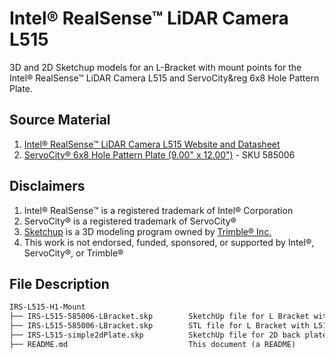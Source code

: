 # Intel&reg; RealSense&trade; LiDAR Camera L515

3D and 2D Sketchup models for an L-Bracket with mount points for the Intel&reg; RealSense&trade; LiDAR Camera L515 and ServoCity&reg 6x8 Hole Pattern Plate.

## Source Material

1. [Intel&reg; RealSense&trade; LiDAR Camera L515 Website and Datasheet](https://www.intelrealsense.com/lidar-camera-l515/)
2. [ServoCity&reg; 6x8 Hole Pattern Plate (9.00" x 12.00")](https://www.servocity.com/9-x-12-aluminum-pattern-plate/) - SKU 585006

## Disclaimers

1. Intel&reg; RealSense&trade; is a registered trademark of Intel&reg; Corporation
2. ServoCity&reg; is a registered trademark of ServoCity&reg;
3. [Sketchup](https://www.sketchup.com/) is a 3D modeling program owned by [Trimble&reg; Inc.](https://www.trimble.com/)
4. This work is not endorsed, funded, sponsored, or supported by Intel&reg;, ServoCity&reg;, or Trimble&reg;

## File Description

```txt
IRS-L515-H1-Mount
├── IRS-L515-585006-LBracket.skp        SketchUp file for L Bracket with L515 and 585006 mount points  
├── IRS-L515-585006-LBracket.skp        STL file for L Bracket with L515 and 585006 mount points  
├── IRS-L515-simple2dPlate.skp          SketchUp file for 2D back plate for L515 - no 585006 mount points
├── README.md                           This document (a README)
```
